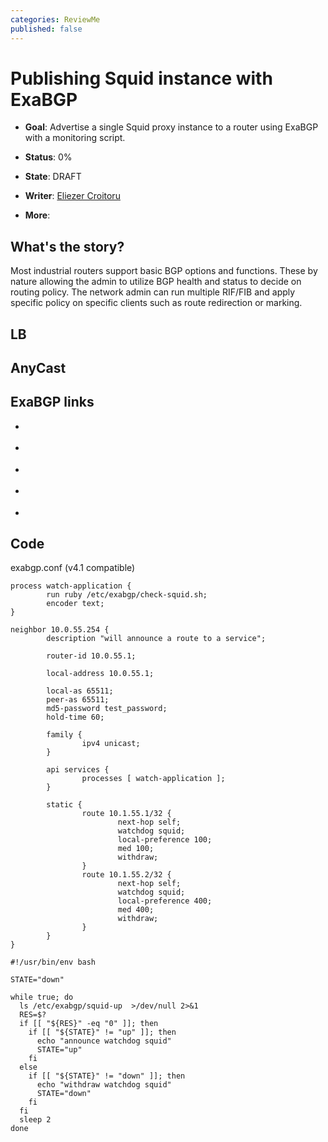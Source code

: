 ```yaml
---
categories: ReviewMe
published: false
---
```

# Publishing Squid instance with ExaBGP

  - **Goal**: Advertise a single Squid proxy instance to a router using
    ExaBGP with a monitoring script.

  - **Status**: 0%

  - **State**: DRAFT

  - **Writer**: [Eliezer
    Croitoru](/EliezerCroitoru)

  - **More**:

## What's the story?

Most industrial routers support basic BGP options and functions. These
by nature allowing the admin to utilize BGP health and status to decide
on routing policy. The network admin can run multiple RIF/FIB and apply
specific policy on specific clients such as route redirection or
marking.

## LB

## AnyCast

## ExaBGP links

  - [](https://gist.github.com/elico/db3d2e4c63989f0326db60c15dc92206)

  - [](https://www.aangelis.gr/blog/2016/03/dns-high-availability-using-exabgp)

  - [](https://karld.blog/2015/01/18/anycasting-dns/)

  - [](https://github.com/criteo-cookbooks/chef-exabgp)

  - [](https://engineering.linkedin.com/blog/2016/04/the-joy-of-anycast--in-side-the-datacenter)

## Code

exabgp.conf (v4.1 compatible)

    process watch-application {
            run ruby /etc/exabgp/check-squid.sh;
            encoder text;
    }
    
    neighbor 10.0.55.254 {
            description "will announce a route to a service";
    
            router-id 10.0.55.1;
    
            local-address 10.0.55.1;
    
            local-as 65511;
            peer-as 65511;
            md5-password test_password;
            hold-time 60;
    
            family {
                    ipv4 unicast;
            }
        
            api services {
                    processes [ watch-application ];
            }
        
            static {
                    route 10.1.55.1/32 {
                            next-hop self;
                            watchdog squid;
                            local-preference 100;
                            med 100;
                            withdraw;
                    }
                    route 10.1.55.2/32 {
                            next-hop self;
                            watchdog squid;
                            local-preference 400;
                            med 400;
                            withdraw;
                    }
            }
    }

``` highlight
#!/usr/bin/env bash

STATE="down"

while true; do
  ls /etc/exabgp/squid-up  >/dev/null 2>&1
  RES=$?
  if [[ "${RES}" -eq "0" ]]; then
    if [[ "${STATE}" != "up" ]]; then
      echo "announce watchdog squid"
      STATE="up"
    fi
  else
    if [[ "${STATE}" != "down" ]]; then
      echo "withdraw watchdog squid"
      STATE="down"
    fi
  fi
  sleep 2
done
```
